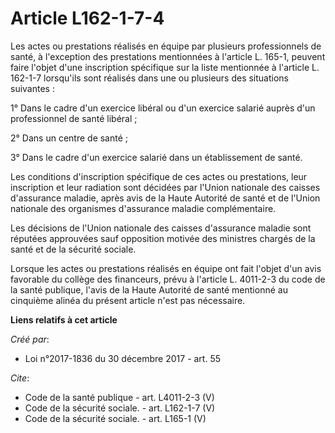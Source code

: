 # Article L162-1-7-4

Les actes ou prestations réalisés en équipe par plusieurs professionnels de santé, à l'exception des prestations mentionnées
à l'article L. 165-1, peuvent faire l'objet d'une inscription spécifique sur la liste mentionnée à l'article L. 162-1-7
lorsqu'ils sont réalisés dans une ou plusieurs des situations suivantes : 

1° Dans le cadre d'un exercice libéral ou d'un exercice salarié auprès d'un professionnel de santé libéral ; 

2° Dans un centre de santé ; 

3° Dans le cadre d'un exercice salarié dans un établissement de santé. 

Les conditions d'inscription spécifique de ces actes ou prestations, leur inscription et leur radiation sont décidées par
l'Union nationale des caisses d'assurance maladie, après avis de la Haute Autorité de santé et de l'Union nationale des
organismes d'assurance maladie complémentaire. 

Les décisions de l'Union nationale des caisses d'assurance maladie sont réputées approuvées sauf opposition motivée des
ministres chargés de la santé et de la sécurité sociale. 

Lorsque les actes ou prestations réalisés en équipe ont fait l'objet d'un avis favorable du collège des financeurs, prévu à
l'article L. 4011-2-3 du code de la santé publique, l'avis de la Haute Autorité de santé mentionné au cinquième alinéa du
présent article n'est pas nécessaire.

**Liens relatifs à cet article**

_Créé par_:

  - Loi n°2017-1836 du 30 décembre 2017 - art. 55

_Cite_:

  - Code de la santé publique - art. L4011-2-3 (V)
  - Code de la sécurité sociale. - art. L162-1-7 (V)
  - Code de la sécurité sociale. - art. L165-1 (V)
